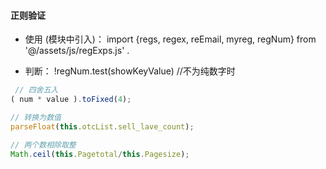 #### 正则验证

 - 使用 (模块中引入)：
     import {regs, regex, reEmail, myreg, regNum} from '@/assets/js/regExps.js' .

 - 判断：
     !regNum.test(showKeyValue)   //不为纯数字时

```js
 // 四舍五入
( num * value ).toFixed(4);    

// 转换为数值
parseFloat(this.otcList.sell_lave_count); 

// 两个数相除取整
Math.ceil(this.Pagetotal/this.Pagesize);    
```